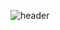 ![header](https://capsule-render.vercel.app/api?type=waving&color=0:F07FF7,100:58B1F9&height=300&section=header&text=Welcome%20To%2030's%20Github!&&fontColor=ffffff&animation=twinkling&fontSize=40)

<!--
**30isdead/30isdead** is a ✨ _special_ ✨ repository because its `README.md` (this file) appears on your GitHub profile.

Here are some ideas to get you started:

- 🔭 I’m currently working on ...
- 🌱 I’m currently learning ...
- 👯 I’m looking to collaborate on ...
- 🤔 I’m looking for help with ...
- 💬 Ask me about ...
- 📫 How to reach me: ...
- 😄 Pronouns: ...
- ⚡ Fun fact: ...
-->
